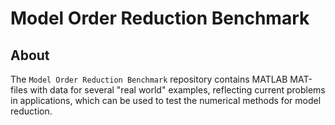 ﻿# **Model Order Reduction Benchmark**  

## About 

The `Model Order Reduction Benchmark` repository contains MATLAB MAT-files with data for several "real world" examples, reflecting current problems in applications, which can be used to test the numerical methods for model reduction.

